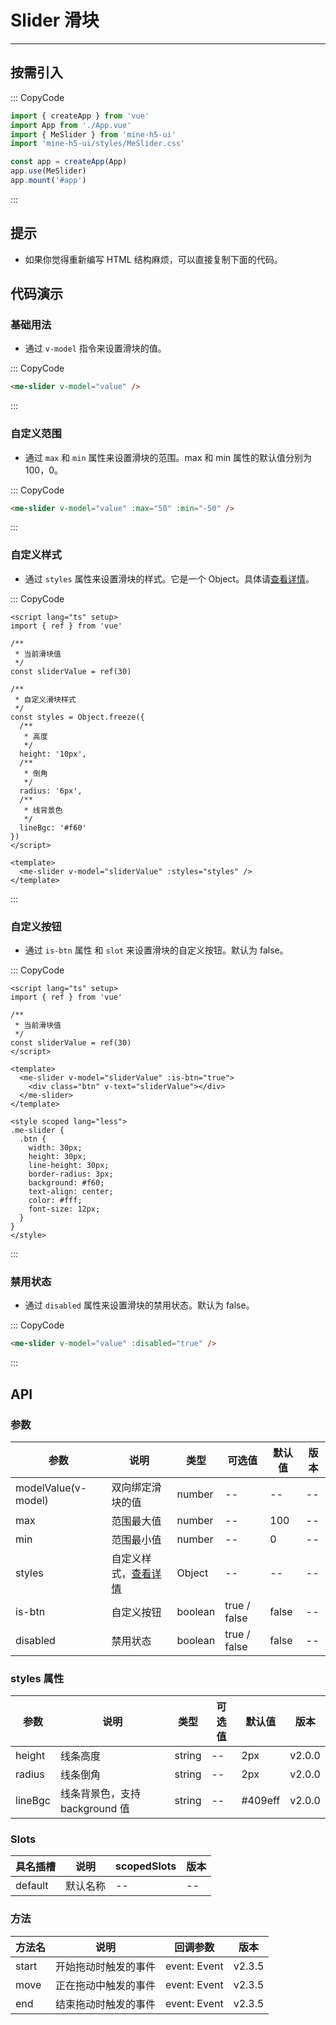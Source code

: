 # Slider 滑块

---

## 按需引入

::: CopyCode

```js
import { createApp } from 'vue'
import App from './App.vue'
import { MeSlider } from 'mine-h5-ui'
import 'mine-h5-ui/styles/MeSlider.css'

const app = createApp(App)
app.use(MeSlider)
app.mount('#app')
```

:::

## 提示

- 如果你觉得重新编写 HTML 结构麻烦，可以直接复制下面的代码。

## 代码演示

### 基础用法

- 通过 `v-model` 指令来设置滑块的值。

::: CopyCode

```html
<me-slider v-model="value" />
```

:::

### 自定义范围

- 通过 `max` 和 `min` 属性来设置滑块的范围。max 和 min 属性的默认值分别为 100，0。

::: CopyCode

```html
<me-slider v-model="value" :max="50" :min="-50" />
```

:::

### 自定义样式

- 通过 `styles` 属性来设置滑块的样式。它是一个 Object。具体请[查看详情](#styles)。

::: CopyCode

```vue
<script lang="ts" setup>
import { ref } from 'vue'

/**
 * 当前滑块值
 */
const sliderValue = ref(30)

/**
 * 自定义滑块样式
 */
const styles = Object.freeze({
  /**
   * 高度
   */
  height: '10px',
  /**
   * 倒角
   */
  radius: '6px',
  /**
   * 线背景色
   */
  lineBgc: '#f60'
})
</script>

<template>
  <me-slider v-model="sliderValue" :styles="styles" />
</template>
```

:::

### 自定义按钮

- 通过 `is-btn` 属性 和 `slot` 来设置滑块的自定义按钮。默认为 false。

::: CopyCode

```vue
<script lang="ts" setup>
import { ref } from 'vue'

/**
 * 当前滑块值
 */
const sliderValue = ref(30)
</script>

<template>
  <me-slider v-model="sliderValue" :is-btn="true">
    <div class="btn" v-text="sliderValue"></div>
  </me-slider>
</template>

<style scoped lang="less">
.me-slider {
  .btn {
    width: 30px;
    height: 30px;
    line-height: 30px;
    border-radius: 3px;
    background: #f60;
    text-align: center;
    color: #fff;
    font-size: 12px;
  }
}
</style>
```

:::

### 禁用状态

- 通过 `disabled` 属性来设置滑块的禁用状态。默认为 false。

::: CopyCode

```html
<me-slider v-model="value" :disabled="true" />
```

:::

## API

### 参数

| 参数                | 说明                            | 类型    | 可选值       | 默认值 | 版本 |
| ------------------- | ------------------------------- | ------- | ------------ | ------ | ---- |
| modelValue(v-model) | 双向绑定滑块的值                | number  | --           | --     | --   |
| max                 | 范围最大值                      | number  | --           | 100    | --   |
| min                 | 范围最小值                      | number  | --           | 0      | --   |
| styles              | 自定义样式，[查看详情](#styles) | Object  | --           | --     | --   |
| is-btn              | 自定义按钮                      | boolean | true / false | false  | --   |
| disabled            | 禁用状态                        | boolean | true / false | false  | --   |

<h3 id="styles">styles 属性</h3>

| 参数    | 说明                           | 类型   | 可选值 | 默认值  | 版本   |
| ------- | ------------------------------ | ------ | ------ | ------- | ------ |
| height  | 线条高度                       | string | --     | 2px     | v2.0.0 |
| radius  | 线条倒角                       | string | --     | 2px     | v2.0.0 |
| lineBgc | 线条背景色，支持 background 值 | string | --     | #409eff | v2.0.0 |

### Slots

| 具名插槽 | 说明     | scopedSlots | 版本 |
| -------- | -------- | ----------- | ---- |
| default  | 默认名称 | --          | --   |

### 方法

| 方法名 | 说明                 | 回调参数     | 版本   |
| ------ | -------------------- | ------------ | ------ |
| start  | 开始拖动时触发的事件 | event: Event | v2.3.5 |
| move   | 正在拖动中触发的事件 | event: Event | v2.3.5 |
| end    | 结束拖动时触发的事件 | event: Event | v2.3.5 |
